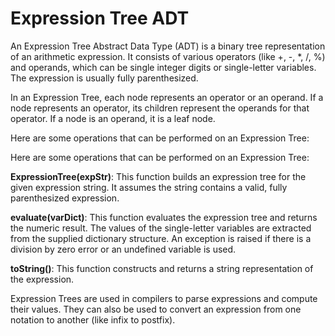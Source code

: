 # Expression Tree ADT

An Expression Tree Abstract Data Type (ADT) is a binary tree representation of an arithmetic expression. It consists of various operators (like +, -, \*, /, %) and operands, which can be single integer digits or single-letter variables. The expression is usually fully parenthesized.

In an Expression Tree, each node represents an operator or an operand. If a node represents an operator, its children represent the operands for that operator. If a node is an operand, it is a leaf node.

Here are some operations that can be performed on an Expression Tree:

Here are some operations that can be performed on an Expression Tree:

**ExpressionTree(expStr)**: This function builds an expression tree for the given expression string. It assumes the string contains a valid, fully parenthesized expression.

**evaluate(varDict)**: This function evaluates the expression tree and returns the numeric result. The values of the single-letter variables are extracted from the supplied dictionary structure. An exception is raised if there is a division by zero error or an undefined variable is used.

**toString()**: This function constructs and returns a string representation of the expression.

Expression Trees are used in compilers to parse expressions and compute their values. They can also be used to convert an expression from one notation to another (like infix to postfix).
